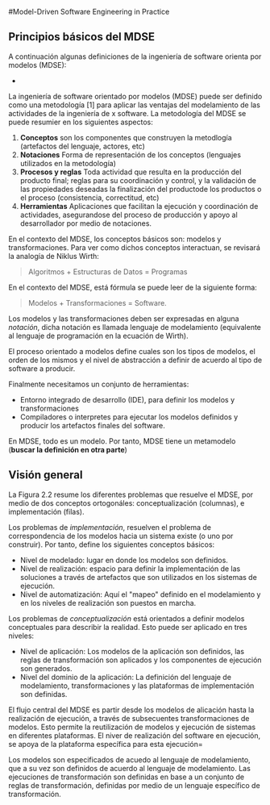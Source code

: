 #Model-Driven Software Engineering in Practice

## Principios básicos del MDSE

A continuación algunas definiciones de la ingeniería de software
orienta por modelos (MDSE):

*

La ingeniería de software orientado por modelos (MDSE) puede ser
definido como una metodología [1] para aplicar las ventajas del
modelamiento de las actividades de la ingeniería de
x
software. La metodología del MDSE se puede resumier en los siguientes
aspectos:

1. **Conceptos** son los componentes que construyen la metodlogía
   (artefactos del lenguaje, actores, etc)
2. **Notaciones** Forma de representación de los conceptos (lenguajes
   utilizados en la metodología)
3. **Procesos y reglas** Toda actividad que resulta en la producción
   del producto final; reglas para su coordinación y control, y la
   validación de las propiedades deseadas la finalización
   del productode los productos o el proceso (consistencia, correctitud,
   etc)
4. **Herramientas** Aplicaciones que facilitan la ejecución y coordinación de
   actividades, asegurandose del proceso de producción y apoyo al
   desarrollador por medio de notaciones.

En el contexto del MDSE, los conceptos básicos son: modelos y
transformaciones. Para ver como dichos conceptos interactuan, se
revisará la analogía de Niklus Wirth:

> Algoritmos + Estructuras de Datos = Programas

En el contexto del MDSE, está fórmula se puede leer de la siguiente
forma:

> Modelos + Transformaciones = Software.

Los modelos y las transformaciones deben ser expresadas en alguna
*notación*, dicha notación es llamada lenguaje de modelamiento
(equivalente al lenguaje de programación en la ecuación de Wirth).

El proceso orientado a modelos define cuales son los tipos de modelos,
el orden de los mismos y el nivel de abstracción a definir de acuerdo
al tipo de software a producir.

Finalmente necesitamos un conjunto de herramientas:
* Entorno integrado de desarrollo (IDE), para definir los modelos y
  transformaciones
* Compiladores o interpretes para ejecutar los modelos definidos y
  producir los artefactos finales del software.

En MDSE, todo es un modelo. Por tanto, MDSE tiene un metamodelo
(**buscar la definición en otra parte**)

## Visión general
La Figura 2.2 resume los diferentes problemas que resuelve el MDSE,
por medio de dos conceptos ortogonáles: conceptualización (columnas),
e implementación (filas).

Los problemas de *implementación*, resuelven el problema de
correspondencia de los modelos hacia un sistema existe (o uno por
construir). Por tanto, define los siguientes conceptos básicos:
* Nivel de modelado: lugar en donde los modelos son definidos.
* Nivel de realización: espacio para definir la implementación de las
  soluciones a través de artefactos que son utilizados en los sistemas
  de ejecución.
* Nivel de automatización: Aquí el "mapeo" definido en el modelamiento
  y en los niveles de realización son puestos en marcha.

Los problemas de *conceptualización* está orientados a definir modelos
conceptuales para describir la realidad. Esto puede ser aplicado en
tres niveles:
* Nivel de aplicación: Los modelos de la aplicación son definidos, las
  reglas de transformación son aplicados y los componentes de
  ejecución son generados.
* Nivel del dominio de la aplicación: La definición del lenguaje de
  modelamiento, transformaciones y las plataformas de implementación
  son definidas.

El flujo central del MDSE es partir desde los modelos de alicación
hasta la realización de ejecución, a través de subsecuentes
transformaciones de modelos. Esto permite la reutilización de modelos
y ejecución de sistemas en diferentes plataformas. El niver de
realización del software en ejecución, se apoya de la plataforma
específica para esta ejecución=

Los modelos son especificados de acuedo al lenguaje de modelamiento,
que a su vez son definidos de acuerdo al lenguaje de modelamiento. Las
ejecuciones de transformación son definidas en base a un conjunto de
reglas de transformación, definidas por medio de un lenguaje
específico de transformación.

